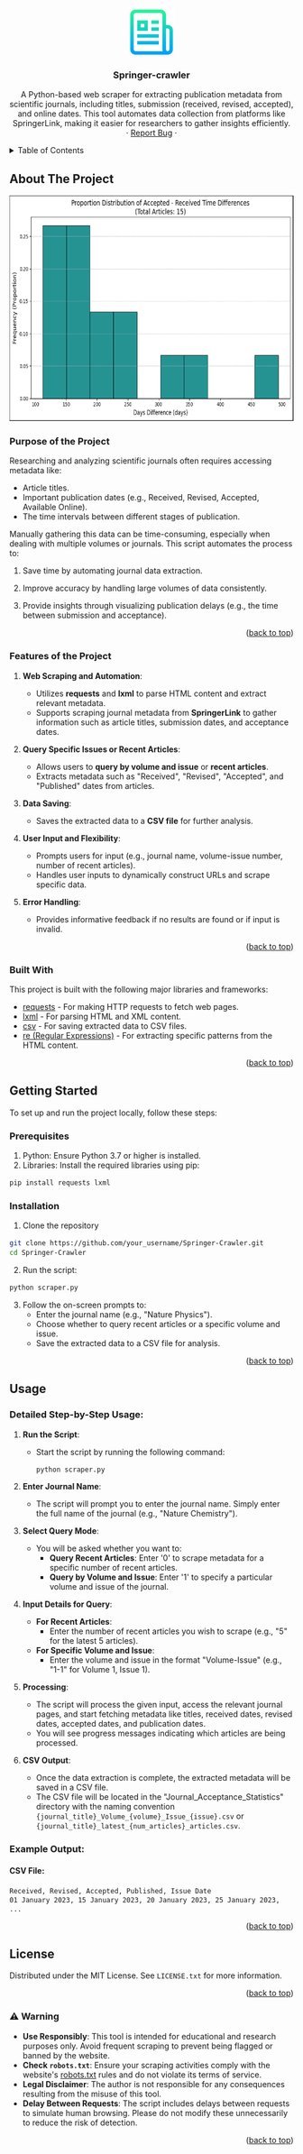 <!-- Improved compatibility of back to top link: See: https://github.com/othneildrew/Best-README-Template/pull/73 -->
<a id="readme-top"></a>

<!-- PROJECT LOGO -->
<br />
<div align="center">
  <a href="https://github.com/HelpLee/Springer-Crawler">
    <img src="images/logo.png" alt="Logo" width="80" height="80">
  </a>

  <h3 align="center">Springer-crawler</h3>

  <p align="center">
    A Python-based web scraper for extracting publication metadata from scientific journals, including titles, submission (received, revised, accepted), and online dates. This tool automates data collection from platforms like SpringerLink, making it easier for researchers to gather insights efficiently.
    <br />
    ·
    <a href="https://github.com/HelpLee/Springer-Crawler/issues/new?labels=bug&template=bug-report---.md">Report Bug</a>
    ·
  </p>
</div>

<!-- TABLE OF CONTENTS -->
<details>
  <summary>Table of Contents</summary>
  <ol>
    <li>
      <a href="#about-the-project">About The Project</a>
      <ul>
        <li><a href="#built-with">Built With</a></li>
      </ul>
    </li>
    <li>
      <a href="#getting-started">Getting Started</a>
      <ul>
        <li><a href="#prerequisites">Prerequisites</a></li>
        <li><a href="#installation">Installation</a></li>
      </ul>
    </li>
    <li><a href="#usage">Usage</a></li>
    <li><a href="#license">License</a></li>
  </ol>
</details>

<!-- ABOUT THE PROJECT -->
## About The Project
<div align="center">
  <img src="images/image.png" alt="An result example for a journal" width="600" height="400">
</div>
  
### Purpose of the Project

Researching and analyzing scientific journals often requires accessing metadata like:
- Article titles.
- Important publication dates (e.g., Received, Revised, Accepted, Available Online).
- The time intervals between different stages of publication.

Manually gathering this data can be time-consuming, especially when dealing with multiple volumes or journals. This script automates the process to:

1. Save time by automating journal data extraction.

2. Improve accuracy by handling large volumes of data consistently.

3. Provide insights through visualizing publication delays (e.g., the time between submission and acceptance).

<p align="right">(<a href="#readme-top">back to top</a>)</p>

### Features of the Project

1. **Web Scraping and Automation**:
   - Utilizes **requests** and **lxml** to parse HTML content and extract relevant metadata.
   - Supports scraping journal metadata from **SpringerLink** to gather information such as article titles, submission dates, and acceptance dates.

2. **Query Specific Issues or Recent Articles**:
   - Allows users to **query by volume and issue** or **recent articles**.
   - Extracts metadata such as "Received", "Revised", "Accepted", and "Published" dates from articles.

3. **Data Saving**:
   - Saves the extracted data to a **CSV file** for further analysis.

4. **User Input and Flexibility**:
   - Prompts users for input (e.g., journal name, volume-issue number, number of recent articles).
   - Handles user inputs to dynamically construct URLs and scrape specific data.

5. **Error Handling**:
   - Provides informative feedback if no results are found or if input is invalid.

<p align="right">(<a href="#readme-top">back to top</a>)</p>

### Built With

This project is built with the following major libraries and frameworks:

- [requests](https://docs.python-requests.org/en/latest/) - For making HTTP requests to fetch web pages.
- [lxml](https://lxml.de/) - For parsing HTML and XML content.
- [csv](https://docs.python.org/3/library/csv.html) - For saving extracted data to CSV files.
- [re (Regular Expressions)](https://docs.python.org/3/library/re.html) - For extracting specific patterns from the HTML content.

<p align="right">(<a href="#readme-top">back to top</a>)</p>

<!-- GETTING STARTED -->
## Getting Started

To set up and run the project locally, follow these steps:

### Prerequisites

1. Python: Ensure Python 3.7 or higher is installed.
2. Libraries: Install the required libraries using pip:
  ```bash
  pip install requests lxml
  ```

### Installation

1. Clone the repository
```bash
git clone https://github.com/your_username/Springer-Crawler.git
cd Springer-Crawler
```

2. Run the script:
```bash
python scraper.py
```

3. Follow the on-screen prompts to:
    - Enter the journal name (e.g., "Nature Physics").
    - Choose whether to query recent articles or a specific volume and issue.
    - Save the extracted data to a CSV file for analysis.

<p align="right">(<a href="#readme-top">back to top</a>)</p>

<!-- USAGE EXAMPLES -->
## Usage

### Detailed Step-by-Step Usage:
1. **Run the Script**:
   - Start the script by running the following command:
     ```bash
     python scraper.py
     ```

2. **Enter Journal Name**:
   - The script will prompt you to enter the journal name. Simply enter the full name of the journal (e.g., "Nature Chemistry").

3. **Select Query Mode**:
   - You will be asked whether you want to:
     - **Query Recent Articles**: Enter '0' to scrape metadata for a specific number of recent articles.
     - **Query by Volume and Issue**: Enter '1' to specify a particular volume and issue of the journal.

4. **Input Details for Query**:
   - **For Recent Articles**:
     - Enter the number of recent articles you wish to scrape (e.g., "5" for the latest 5 articles).
   - **For Specific Volume and Issue**:
     - Enter the volume and issue in the format "Volume-Issue" (e.g., "1-1" for Volume 1, Issue 1).

5. **Processing**:
   - The script will process the given input, access the relevant journal pages, and start fetching metadata like titles, received dates, revised dates, accepted dates, and publication dates.
   - You will see progress messages indicating which articles are being processed.

6. **CSV Output**:
   - Once the data extraction is complete, the extracted metadata will be saved in a CSV file.
   - The CSV file will be located in the "Journal_Acceptance_Statistics" directory with the naming convention `{journal_title}_Volume_{volume}_Issue_{issue}.csv` or `{journal_title}_latest_{num_articles}_articles.csv`.

### Example Output:

#### CSV File:
```csv
Received, Revised, Accepted, Published, Issue Date
01 January 2023, 15 January 2023, 20 January 2023, 25 January 2023, ...
```

<p align="right">(<a href="#readme-top">back to top</a>)</p>

<!-- LICENSE -->
## License

Distributed under the MIT License. See `LICENSE.txt` for more information.

<p align="right">(<a href="#readme-top">back to top</a>)</p>

### ⚠️ Warning

- **Use Responsibly**: This tool is intended for educational and research purposes only. Avoid frequent scraping to prevent being flagged or banned by the website.
- **Check `robots.txt`**: Ensure your scraping activities comply with the website's [robots.txt](https://en.wikipedia.org/wiki/Robots_exclusion_standard) rules and do not violate its terms of service.
- **Legal Disclaimer**: The author is not responsible for any consequences resulting from the misuse of this tool.
- **Delay Between Requests**: The script includes delays between requests to simulate human browsing. Please do not modify these unnecessarily to reduce the risk of detection.

<p align="right">(<a href="#readme-top">back to top</a>)</p>
